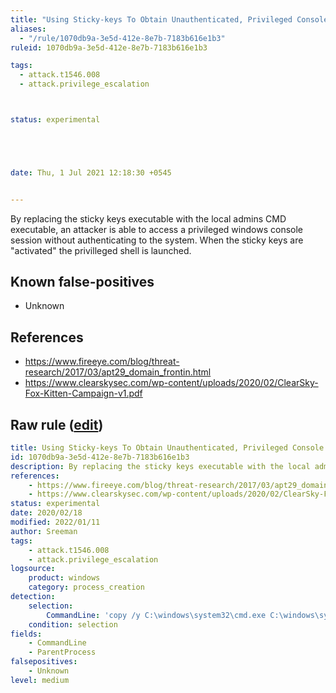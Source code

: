 ```yaml
---
title: "Using Sticky-keys To Obtain Unauthenticated, Privileged Console Access"
aliases:
  - "/rule/1070db9a-3e5d-412e-8e7b-7183b616e1b3"
ruleid: 1070db9a-3e5d-412e-8e7b-7183b616e1b3

tags:
  - attack.t1546.008
  - attack.privilege_escalation



status: experimental





date: Thu, 1 Jul 2021 12:18:30 +0545


---
```


By replacing the sticky keys executable with the local admins CMD executable, an attacker is able to access a privileged windows console session without authenticating to the system. When the sticky keys are "activated" the privilleged shell is launched.

<!--more-->


## Known false-positives

* Unknown



## References

* https://www.fireeye.com/blog/threat-research/2017/03/apt29_domain_frontin.html
* https://www.clearskysec.com/wp-content/uploads/2020/02/ClearSky-Fox-Kitten-Campaign-v1.pdf


## Raw rule ([edit](https://github.com/SigmaHQ/sigma/edit/master/rules/windows/process_creation/proc_creation_win_sticky_keys_unauthenticated_privileged_cmd_access.yml))
```yaml
title: Using Sticky-keys To Obtain Unauthenticated, Privileged Console Access
id: 1070db9a-3e5d-412e-8e7b-7183b616e1b3
description: By replacing the sticky keys executable with the local admins CMD executable, an attacker is able to access a privileged windows console session without authenticating to the system. When the sticky keys are "activated" the privilleged shell is launched.
references:
    - https://www.fireeye.com/blog/threat-research/2017/03/apt29_domain_frontin.html
    - https://www.clearskysec.com/wp-content/uploads/2020/02/ClearSky-Fox-Kitten-Campaign-v1.pdf
status: experimental
date: 2020/02/18
modified: 2022/01/11
author: Sreeman
tags:
    - attack.t1546.008
    - attack.privilege_escalation
logsource:
    product: windows
    category: process_creation
detection:
    selection:
        CommandLine: 'copy /y C:\windows\system32\cmd.exe C:\windows\system32\sethc.exe'
    condition: selection
fields:
    - CommandLine
    - ParentProcess
falsepositives:
    - Unknown
level: medium

```
